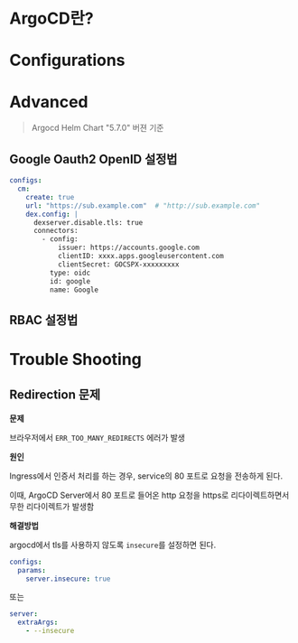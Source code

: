 # ArgoCD란?




# Configurations



# Advanced
> Argocd Helm Chart "5.7.0" 버젼 기준
 
## Google Oauth2 OpenID 설정법
```yaml
configs:
  cm:
    create: true
    url: "https://sub.example.com"  # "http://sub.example.com"
    dex.config: |
      dexserver.disable.tls: true
      connectors:
        - config:
            issuer: https://accounts.google.com
            clientID: xxxx.apps.googleusercontent.com
            clientSecret: GOCSPX-xxxxxxxxx
          type: oidc
          id: google
          name: Google
```


## RBAC 설정법




# Trouble Shooting
## Redirection 문제
**문제**

브라우저에서 `ERR_TOO_MANY_REDIRECTS` 에러가 발생

**원인**

Ingress에서 인증서 처리를 하는 경우, service의 80 포트로 요청을 전송하게 된다.

이때, ArgoCD Server에서 80 포트로 들어온 http 요청을 https로 리다이렉트하면서 무한 리다이렉트가 발생함

**해결방법**

argocd에서 tls를 사용하지 않도록 `insecure`를 설정하면 된다. 
```yaml
configs:
  params:
    server.insecure: true
```
또는
```yaml
server:
  extraArgs:
    - --insecure
```
